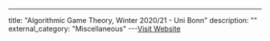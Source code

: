 ---
title: "Algorithmic Game Theory, Winter 2020/21 - Uni Bonn"
description: ""
external_category: "Miscellaneous"
---[Visit Website](https://www.youtube.com/playlist?list=PLyzcvvgje7aD_DjpmhFzQ9DVS8zzhrgp6)

